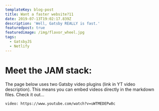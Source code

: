 ```yaml
---
templateKey: blog-post
title: Want a faster website?11
date: 2019-07-13T19:02:17.839Z
description: 'Well, Gatsby REALLY is fast.'
featuredpost: true
featuredimage: /img/flavor_wheel.jpg
tags:
  - GatsbyJS
  - Netlify
---
```


# Meet the JAM stack:

The page below uses two Gatsby video plugins (link in YT video description). This means you can embed videos directly in the markdown files. Check it out...

`video: https://www.youtube.com/watch?v=uWTMEDEPw8c`



 
